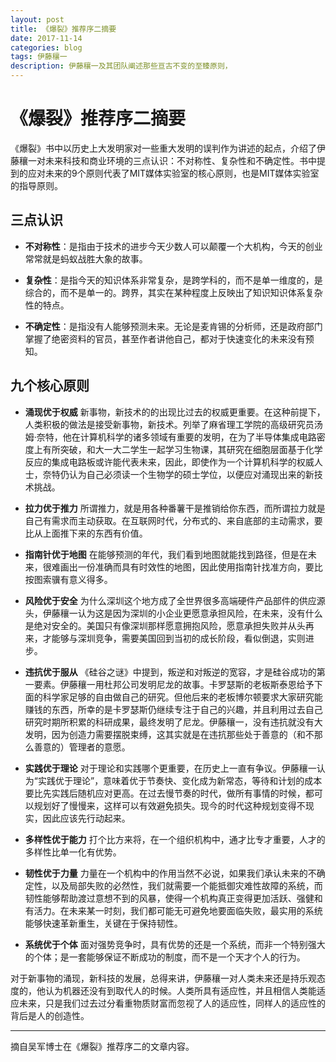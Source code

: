 ```yaml
---
layout: post
title: 《爆裂》推荐序二摘要
date: 2017-11-14
categories: blog
tags: 伊藤穰一
description: 伊藤穰一及其团队阐述那些亘古不变的至臻原则，
---
```

# 《爆裂》推荐序二摘要
《爆裂》书中以历史上大发明家对一些重大发明的误判作为讲述的起点，介绍了伊藤穰一对未来科技和商业环境的三点认识：不对称性、复杂性和不确定性。书中提到的应对未来的9个原则代表了MIT媒体实验室的核心原则，也是MIT媒体实验室的指导原则。

## 三点认识
- **不对称性**：是指由于技术的进步今天少数人可以颠覆一个大机构，今天的创业常常就是蚂蚁战胜大象的故事。

- **复杂性**：是指今天的知识体系非常复杂，是跨学科的，而不是单一维度的，是综合的，而不是单一的。跨界，其实在某种程度上反映出了知识知识体系复杂性的特点。

- **不确定性**：是指没有人能够预测未来。无论是麦肯锡的分析师，还是政府部门掌握了绝密资料的官员，甚至作者讲他自己，都对于快速变化的未来没有预知。

## 九个核心原则

- **涌现优于权威**
新事物，新技术的的出现比过去的权威更重要。在这种前提下，人类积极的做法是接受新事物，新技术。列举了麻省理工学院的高级研究员汤姆·奈特，他在计算机科学的诸多领域有重要的发明，在为了半导体集成电路密度上有所突破，和大一大二学生一起学习生物课，其研究在细胞层面基于化学反应的集成电路板或许能代表未来，因此，即使作为一个计算机科学的权威人士，奈特仍认为自己必须读一个生物学的硕士学位，以便应对涌现出来的新技术挑战。

- **拉力优于推力**
所谓推力，就是用各种番薯干是推销给你东西，而所谓拉力就是自己有需求而主动获取。在互联网时代，分布式的、来自底部的主动需求，要比从上面推下来的东西有价值。

- **指南针优于地图**
在能够预测的年代，我们看到地图就能找到路径，但是在未来，很难画出一份准确而具有时效性的地图，因此使用指南针找准方向，要比按图索骥有意义得多。

- **风险优于安全**
为什么深圳这个地方成了全世界很多高端硬件产品部件的供应源头，伊藤穰一认为这是因为深圳的小企业更愿意承担风险，在未来，没有什么是绝对安全的。美国只有像深圳那样愿意拥抱风险，愿意承担失败并从头再来，才能够与深圳竞争，需要美国回到当初的成长阶段，看似倒退，实则进步。

- **违抗优于服从**
《硅谷之谜》中提到，叛逆和对叛逆的宽容，才是硅谷成功的第一要素。伊藤穰一用杜邦公司发明尼龙的故事。卡罗瑟斯的老板斯泰恩给予下面的科学家足够的自由做自己的研究。但他后来的老板博尔顿要求大家研究能赚钱的东西，所幸的是卡罗瑟斯仍继续专注于自己的兴趣，并且利用过去自己研究时期所积累的科研成果，最终发明了尼龙。伊藤穰一，没有违抗就没有大发明，因为创造力需要摆脱束缚，这其实就是在违抗那些处于善意的（和不那么善意的）管理者的意愿。

- **实践优于理论**
对于理论和实践哪个更重要，在历史上一直有争议。伊藤穰一认为“实践优于理论”，意味着优于节奏快、变化成为新常态，等待和计划的成本要比先实践后随机应对更高。在过去慢节奏的时代，做所有事情的时候，都可以规划好了慢慢来，这样可以有效避免损失。现今的时代这种规划变得不现实，因此应该先行动起来。

- **多样性优于能力**
打个比方来将，在一个组织机构中，通才比专才重要，人才的多样性比单一化有优势。

- **韧性优于力量**
力量在一个机构中的作用当然不必说，如果我们承认未来的不确定性，以及局部失败的必然性，我们就需要一个能抵御灾难性故障的系统，而韧性能够帮助渡过意想不到的风暴，使得一个机构真正变得更加活跃、强健和有活力。在未来某一时刻，我们都可能无可避免地要面临失败，最实用的系统能够快速革新重生，关键在于保持韧性。

- **系统优于个体**
面对强势竞争时，具有优势的还是一个系统，而非一个特别强大的个体；是一套能够保证不断成功的制度，而不是一个天才个人的行为。

对于新事物的涌现，新科技的发展，总得来讲，伊藤穰一对人类未来还是持乐观态度的，他认为机器还没有到取代人的时候。人类所具有适应性，并且相信人类能适应未来，只是我们过去过分看重物质财富而忽视了人的适应性，同样人的适应性的背后是人的创造性。

---------------------------------------------------------
摘自吴军博士在《爆裂》推荐序二的文章内容。

